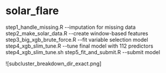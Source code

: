 # solar_flare

step1_handle_missing.R --imputation for missing data
step2_make_solar_data.R --create window-based features 
step3_big_xgb_brute_force.R --fit variable selection model
step4_xgb_slim_tune.R --tune final model with 112 predictors
step4_xgb_slim_tune.sh 
step5_fit_and_submit.R --submit model

![subcluster_breakdown_dir_exact.png]
